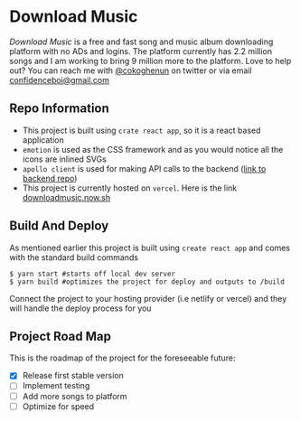 # Download Music
_Download Music_ is a free and fast song and music album downloading platform with no ADs and logins. The platform currently has 2.2 million songs and I am working to bring 9 million more to the platform. Love to help out? You can reach me with [@cokoghenun](https://twitter.com/cokoghenun) on twitter or via email [confidenceboi@gmail.com](mailto:confidenceboi@gmail.com)

## Repo Information
- This project is built using `crate react app`, so it is a react based application
- `emotion` is used as the CSS framework and as you would notice all the icons are inlined SVGs
- `apollo client` is used for making API calls to the backend ([link to backend repo](https://github.com/Confidence-Okoghenun/download-music-api))
- This project is currently hosted on `vercel`. Here is the link [downloadmusic.now.sh](https://downloadmusic.now.sh)

## Build And Deploy
As mentioned earlier this project is built using `create react app` and comes with the standard build commands
```
$ yarn start #starts off local dev server
$ yarn build #optimizes the project for deploy and outputs to /build
```

Connect the project to your hosting provider (i.e netlify or vercel) and they will handle the deploy process for you

## Project Road Map
This is the roadmap of the project for the foreseeable future:
- [x] Release first stable version
- [ ] Implement testing
- [ ] Add more songs to platform
- [ ] Optimize for speed